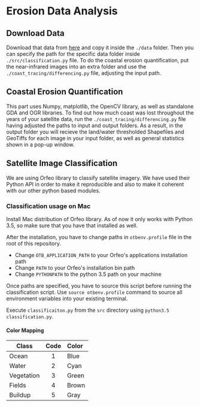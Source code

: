 # Erosion Data Analysis

## Download Data

Download that data from [here](https://drive.google.com/drive/folders/1S0LurFVSTzLy_mXiFXXyjemajqTX9Aof?usp=sharing) and copy it inside the `./data` folder. Then you can specify the path for the specific data folder inside `./src/classification.py` file. To do the coastal erosion quantification, put the near-infrared images into an extra folder and use the `./coast_tracing/differencing.py` file, adjusting the input path.

## Coastal Erosion Quantification
This part uses Numpy, matplotlib, the OpenCV library, as well as standalone GDA and OGR libraries. To find out how much coast was lost throughout the years of your satellite data, run the `./coast_tracing/differencing.py` file having adjusted the paths to input and output folders. As a result, in the output folder you will recieve the land/water thresholded Shapefiles and GeoTiffs for each image in your input folder, as well as general statistics shown in a pop-up window.

## Satellite Image Classification
We are using Orfeo library to classify satellite imagery. We have used their Python API in order to make it reproducible and also to make it coherent with our other python based modules.

### Classification usage on Mac
Install Mac distribution of Orfeo library. As of now it only works with Python 3.5, so make sure that you have that installed as well.

After the installation, you have to change paths in `otbenv.profile` file in the root of this repository. 

- Change `OTB_APPLICATION_PATH` to your Orfeo's applications installation path
- Change `PATH` to your Orfeo's installation bin path
- Change `PYTHONPATH` to the python 3.5 path on your machine

Once paths are specified, you have to source this script before running the classification script. Use `source otbenv.profile` command to source all environment variables into your existing terminal.

Execute `classificaiton.py` from the `src` directory using `python3.5 classification.py`.

#### Color Mapping


| Class        | Code           | Color  |
| ------------- |:-------------:| :----- |
| Ocean         | 1             | Blue   |
| Water         | 2             | Cyan   |
| Vegetation    | 3             | Green  |
| Fields        | 4             | Brown  |
| Buildup       | 5             | Gray   |
